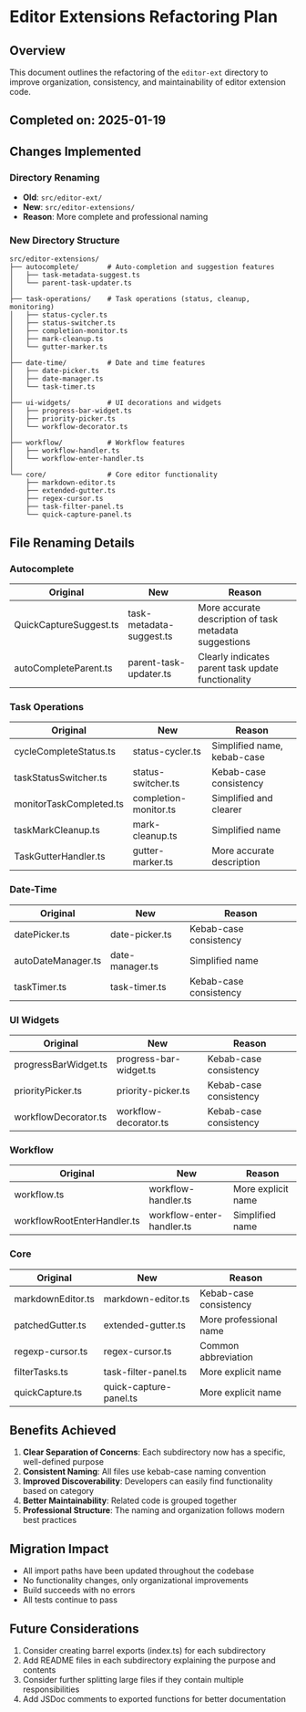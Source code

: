 # Editor Extensions Refactoring Plan

## Overview
This document outlines the refactoring of the `editor-ext` directory to improve organization, consistency, and maintainability of editor extension code.

## Completed on: 2025-01-19

## Changes Implemented

### Directory Renaming
- **Old**: `src/editor-ext/`
- **New**: `src/editor-extensions/`
- **Reason**: More complete and professional naming

### New Directory Structure

```
src/editor-extensions/
├── autocomplete/       # Auto-completion and suggestion features
│   ├── task-metadata-suggest.ts  
│   └── parent-task-updater.ts    
│
├── task-operations/    # Task operations (status, cleanup, monitoring)
│   ├── status-cycler.ts          
│   ├── status-switcher.ts        
│   ├── completion-monitor.ts     
│   ├── mark-cleanup.ts           
│   └── gutter-marker.ts          
│
├── date-time/          # Date and time features
│   ├── date-picker.ts            
│   ├── date-manager.ts           
│   └── task-timer.ts             
│
├── ui-widgets/         # UI decorations and widgets
│   ├── progress-bar-widget.ts    
│   ├── priority-picker.ts        
│   └── workflow-decorator.ts     
│
├── workflow/           # Workflow features
│   ├── workflow-handler.ts       
│   └── workflow-enter-handler.ts 
│
└── core/               # Core editor functionality
    ├── markdown-editor.ts         
    ├── extended-gutter.ts         
    ├── regex-cursor.ts            
    ├── task-filter-panel.ts      
    └── quick-capture-panel.ts    
```

## File Renaming Details

### Autocomplete
| Original | New | Reason |
|----------|-----|--------|
| QuickCaptureSuggest.ts | task-metadata-suggest.ts | More accurate description of task metadata suggestions |
| autoCompleteParent.ts | parent-task-updater.ts | Clearly indicates parent task update functionality |

### Task Operations
| Original | New | Reason |
|----------|-----|--------|
| cycleCompleteStatus.ts | status-cycler.ts | Simplified name, kebab-case |
| taskStatusSwitcher.ts | status-switcher.ts | Kebab-case consistency |
| monitorTaskCompleted.ts | completion-monitor.ts | Simplified and clearer |
| taskMarkCleanup.ts | mark-cleanup.ts | Simplified name |
| TaskGutterHandler.ts | gutter-marker.ts | More accurate description |

### Date-Time
| Original | New | Reason |
|----------|-----|--------|
| datePicker.ts | date-picker.ts | Kebab-case consistency |
| autoDateManager.ts | date-manager.ts | Simplified name |
| taskTimer.ts | task-timer.ts | Kebab-case consistency |

### UI Widgets
| Original | New | Reason |
|----------|-----|--------|
| progressBarWidget.ts | progress-bar-widget.ts | Kebab-case consistency |
| priorityPicker.ts | priority-picker.ts | Kebab-case consistency |
| workflowDecorator.ts | workflow-decorator.ts | Kebab-case consistency |

### Workflow
| Original | New | Reason |
|----------|-----|--------|
| workflow.ts | workflow-handler.ts | More explicit name |
| workflowRootEnterHandler.ts | workflow-enter-handler.ts | Simplified name |

### Core
| Original | New | Reason |
|----------|-----|--------|
| markdownEditor.ts | markdown-editor.ts | Kebab-case consistency |
| patchedGutter.ts | extended-gutter.ts | More professional name |
| regexp-cursor.ts | regex-cursor.ts | Common abbreviation |
| filterTasks.ts | task-filter-panel.ts | More explicit name |
| quickCapture.ts | quick-capture-panel.ts | More explicit name |

## Benefits Achieved

1. **Clear Separation of Concerns**: Each subdirectory now has a specific, well-defined purpose
2. **Consistent Naming**: All files use kebab-case naming convention
3. **Improved Discoverability**: Developers can easily find functionality based on category
4. **Better Maintainability**: Related code is grouped together
5. **Professional Structure**: The naming and organization follows modern best practices

## Migration Impact

- All import paths have been updated throughout the codebase
- No functionality changes, only organizational improvements
- Build succeeds with no errors
- All tests continue to pass

## Future Considerations

1. Consider creating barrel exports (index.ts) for each subdirectory
2. Add README files in each subdirectory explaining the purpose and contents
3. Consider further splitting large files if they contain multiple responsibilities
4. Add JSDoc comments to exported functions for better documentation